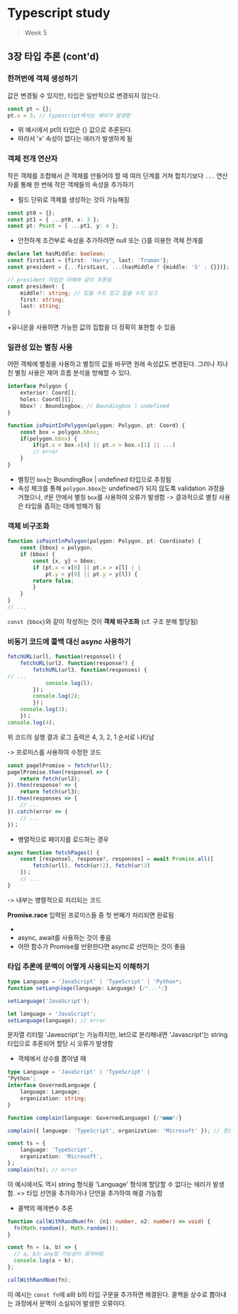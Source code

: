 # Typescript study

> Week 5

## 3장 타입 추론 (cont'd)

### 한꺼번에 객체 생성하기

값은 변경될 수 있지만, 타입은 일반적으로 변경되지 않는다.

```ts
const pt = {};
pt.x = 3; // typescript에서는 에러가 발생함
```

- 위 예시에서 pt의 타입은 {} 값으로 추론된다.
- 따라서 'x' 속성이 없다는 에러가 발생하게 됨

### 객체 전개 연산자

작은 객체를 조합해서 큰 객체를 만들어야 할 때 여러 단계를 거쳐 합치기보다 `...` 연산자를 통해 한 번에 작은 객체들의 속성을 추가하기

- 필드 단위로 객체를 생성하는 것이 가능해짐

```ts
const pt0 = {};
const pt1 = { ...pt0, x: 3 };
const pt: Point = { ...pt1, y: 4 };
```

- 안전하게 조건부로 속성을 추가하려면 null 또는 {}를 이용한 객체 전개를

```ts
declare let hasMiddle: boolean;
const firstLast = {first: 'Harry', last: 'Truman'};
const president = {...firstLast, ...(hasMiddle ? {middle: 'S' : {}})};

// president 타입은 아래와 같이 추론됨
const president: {
    middle?: string; // 있을 수도 있고 없을 수도 있고
    first: string;
    last: string;
}
```

+유니온을 사용하면 가능한 값의 집합을 더 정확히 표현할 수 있음

### 일관성 있는 별칭 사용

어떤 객체에 별칭을 사용하고 별칭의 값을 바꾸면 원래 속성값도 변경된다.
그러나 지나친 별칭 사용은 제어 흐름 분석을 방해할 수 있다.

```ts
interface Polygon {
    exterior: Coord[];
    holes: Coord[][];
    bbox? : Boundingbox; // Boundingbox | undefined
}

function isPointInPolygon(polygon: Polygon, pt: Coord) {
    const box = polygon.bbox;
    if(polygon.bbox) {
        if(pt.x < box.x[0] || pt.x > box.x[1] || ...)
        // error
    }
}
```

- 별칭인 `box`는 BoundingBox | undefined 타입으로 추정됨
- 속성 체크를 통해 `polygon.bbox`는 undefined가 되지 않도록 validation 과정을 거쳤으나, if문 안에서 별칭 `box`를 사용하여 오류가 발생함
  -> 결과적으로 별칭 사용은 타입을 좁히는 데에 방해가 됨

### 객체 비구조화

```ts
function isPointlnPolygon(polygon: Polygon, pt: Coordinate) {
    const {bbox} = polygon;
    if (bbox) {
        const {x, y} = bbox;
        if (pt.x < x[0] || pt.x > x[l] | |
            pt.y < y[0] || pt.y > y[l]) {
        return false;
        }
    }
}
// ...
```

`const {bbox}`와 같이 작성하는 것이 **객체 비구조화**
(cf. 구조 분해 할당됨)

### 비동기 코드에 콜백 대신 async 사용하기

```ts
fetchURL(urll, function(responsel) {
    fetchURL(url2, function(response?) {
        fetchURL(url3, function(responses) {
// ...
            console.log(l);
        })；
        console.log(2);
        })；
    console.log(3);
    })；
console.log(4);
```

위 코드의 실행 결과 로그 출력은 4, 3, 2, 1 순서로 나타남

-> 프로미스를 사용하여 수정한 코드

```ts
const pagelPromise = fetch(urll);
pagelPromise.then(responsel => {
    return fetch(url2);
}).then(response? => {
    return fetch(url3);
}).then(responses => {
    // ...
}).catch(error => {
    // ...
})；
```

- 병렬적으로 페이지를 로드하는 경우

```ts
async function fetchPages() {
    const [responsel, response?, responses] = await Promise.all([
        fetch(urll), fetch(ur!2), fetch(ur!3)
    ])；
    // ...
}
```

-> 내부는 병렬적으로 처리되는 코드

**Promise.race**
입력된 프로미스들 중 첫 번째가 처리되면 완료됨

-
- async, await를 사용하는 것이 좋음
- 어떤 함수가 Promise를 반환한다면 async로 선언하는 것이 좋음

### 타입 추론에 문맥이 어떻게 사용되는지 이해하기

```ts
type Language = 'JavaScript' | 'TypeScript' | 'Python*;
function setLang나age(language: Language) {/*...*/}

setLanguage('JavaScript');

let language = 'JavaScript';
setLanguage(language); // error
```

문자열 리터럴 'Javescript'는 가능하지만, let으로 분리해내면 'Javascript'는 string 타입으로 추론되어 할당 시 오류가 발생함

- 객체에서 상수를 뽑아낼 때

```ts
type Language = 'JavaScript' | 'TypeScript' |
’Python';
interface GovernedLanguage {
    language: Language;
    organization: string;
}

function complain(language: GovernedLanguage) {/*■■■*/}

complain({ language: 'TypeScript', organization: 'Microsoft' }); // 정상

const ts = {
    language: 'TypeScript',
    organization: 'Microsoft',
}；
complain(ts); // error
```

이 예시에서도 역시 string 형식을 'Language' 형식에 할당할 수 없다는 에러가 발생함.
=> 타입 선언을 추가하거나 단언을 추가하여 해결 가능함

- 콜백의 매개변수 추론

```ts
function callWithRandNum(fn: (n1: number, n2: number) => void) {
  fn(Math.random(), Math.random());
}

const fn = (a, b) => {
  // a, b는 any일 가능성이 생겨버림
  console.log(a + b);
};

callWithRandNum(fn);
```

이 예시는 `const fn`에 a와 b의 타입 구문을 추가하면 해결된다.
콜백을 상수로 뽑아내는 과정에서 문맥이 소실되어 발생한 오류이다.
